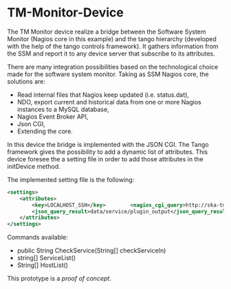 # TM-Monitor-Device
The TM Monitor device realize a bridge between the Software System Monitor (Nagios core in this example) and the tango hierarchy (developed with the help of the tango controls framework). It gathers information from the SSM and report it to any device server that subscribe to its attributes.

There are many integration possibilities based on the technological choice made for the software system monitor. Taking as SSM Nagios core, the solutions are:
* Read internal files that Nagios keep updated (i.e. status.dat),
* NDO, export current and historical data from one or more Nagios instances to a MySQL database,
* Nagios Event Broker API,
* Json CGI,
* Extending the core.

In this device the bridge is implemented with the JSON CGI. The Tango framework gives the possibility to add a dynamic list of attributes. This device foresee the a setting file in order to add those attributes in the initDevice method. 

The implemented setting file is the following:
```xml
<settings>
	<attributes>
		<key>LOCALHOST_SSH</key>		<nagios_cgi_query>http://ska-tm1.ia2.inaf.it/nagios/cgi-bin/statusjson.cgi?query=service&amp;hostname=localhost&amp;servicedescription=SSH</nagios_cgi_query>
		<json_query_result>data/service/plugin_output</json_query_result>
	</attributes>
</settings>
```

Commands available:
* public String CheckService(String[] checkServiceIn)
* string[] ServiceList() 
* String[] HostList()

This prototype is a *proof of concept*. 